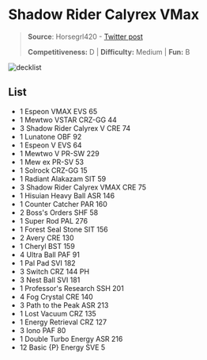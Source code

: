 # Shadow Rider Calyrex VMax

> **Source**: Horsegrl420 - [Twitter post](https://x.com/Horsegrl420/status/1741643783584776448?s=20)
> 
> **Competitiveness:** D | **Difficulty:** Medium | **Fun:** B

![decklist](../../!Images/Standard/09BST-PAF/Shadow%20Rider%20Calyrex%20VMAX.md.PNG)

## List
* 1 Espeon VMAX EVS 65
* 1 Mewtwo VSTAR CRZ-GG 44
* 3 Shadow Rider Calyrex V CRE 74
* 1 Lunatone OBF 92
* 1 Espeon V EVS 64
* 1 Mewtwo V PR-SW 229
* 1 Mew ex PR-SV 53
* 1 Solrock CRZ-GG 15
* 1 Radiant Alakazam SIT 59
* 3 Shadow Rider Calyrex VMAX CRE 75
* 1 Hisuian Heavy Ball ASR 146
* 1 Counter Catcher PAR 160
* 2 Boss's Orders SHF 58
* 1 Super Rod PAL 276
* 1 Forest Seal Stone SIT 156
* 2 Avery CRE 130
* 1 Cheryl BST 159
* 4 Ultra Ball PAF 91
* 1 Pal Pad SVI 182
* 3 Switch CRZ 144 PH
* 3 Nest Ball SVI 181
* 1 Professor's Research SSH 201
* 4 Fog Crystal CRE 140
* 3 Path to the Peak ASR 213
* 1 Lost Vacuum CRZ 135
* 1 Energy Retrieval CRZ 127
* 3 Iono PAF 80
* 1 Double Turbo Energy ASR 216
* 12 Basic {P} Energy SVE 5
